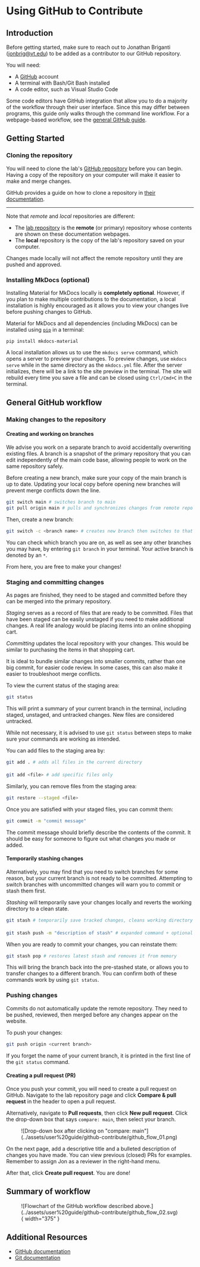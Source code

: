 # Using GitHub to Contribute

## Introduction

Before getting started, make sure to reach out to Jonathan Briganti ([jonbrig@vt.edu](mailto:jonbrig@vt.edu)) to be added as a contributor to our GitHub repository.

You will need:

* A [GitHub](https://github.com/) account
* A terminal with Bash/Git Bash installed
* A code editor, such as Visual Studio Code

Some code editors have GitHub integration that allow you to do a majority of the workflow through their user interface. Since this may differ between programs, this guide only walks through the command line workflow. For a webpage-based workflow, see the [general GitHub guide](../Lab%20Protocols/github-guide.md).

## Getting Started

### Cloning the repository

You will need to clone the lab's [GitHub repository](https://github.com/Brown-and-Briganti/bel-docs) before you can begin. Having a copy of the repository on your computer will make it easier to make and merge changes.

GitHub provides a guide on how to clone a repository in [their documentation](https://docs.github.com/en/repositories/creating-and-managing-repositories/cloning-a-repository#cloning-a-repository).

---

Note that *remote* and *local* repositories are different:

* The [lab repository](https://github.com/Brown-and-Briganti/bel-docs) is the **remote** (or primary) repository whose contents are shown on these documentation webpages.
* The **local** repository is the copy of the lab's repository saved on your computer.

Changes made locally will not affect the remote repository until they are pushed and approved.

### Installing MkDocs (optional)

Installing Material for MkDocs locally is **completely optional**. However, if you plan to make multiple contributions to the documentation, a local installation is highly encouraged as it allows you to view your changes live before pushing changes to GitHub.

Material for MkDocs and all dependencies (including MkDocs) can be installed using [`pip`](https://pip.pypa.io/en/stable/installation/) in a terminal:

```
pip install mkdocs-material
```

A local installation allows us to use the `mkdocs serve` command, which opens a server to preview your changes. To preview changes, use `mkdocs serve` while in the same directory as the `mkdocs.yml` file. After the server initializes, there will be a link to the site preview in the terminal. The site will rebuild every time you save a file and can be closed using `Ctrl/Cmd+C` in the terminal.

## General GitHub workflow

### Making changes to the repository

#### Creating and working on branches

We advise you work on a separate branch to avoid accidentally overwriting existing files. A branch is a snapshot of the primary repository that you can edit independently of the main code base, allowing people to work on the same repository safely.

Before creating a new branch, make sure your copy of the main branch is up to date. Updating your local copy before opening new branches will prevent merge conflicts down the line.

```bash
git switch main # switches branch to main
git pull origin main # pulls and synchronizes changes from remote repo
```

Then, create a new branch:

```bash
git switch -c <branch name> # creates new branch then switches to that branch
```

You can check which branch you are on, as well as see any other branches you may have, by entering `git branch` in your terminal. Your active branch is denoted by an `*`.

From here, you are free to make your changes!

### Staging and committing changes

As pages are finished, they need to be staged and committed before they can be merged into the primary repository.

*Staging* serves as a record of files that are ready to be committed. Files that have been staged can be easily unstaged if you need to make additional changes. A real life analogy would be placing items into an online shopping cart.

*Committing* updates the local repository with your changes. This would be similar to purchasing the items in that shopping cart.

It is ideal to bundle similar changes into smaller commits, rather than one big commit, for easier code review. In some cases, this can also make it easier to troubleshoot merge conflicts.

To view the current status of the staging area:

```bash
git status
```

This will print a summary of your current branch in the terminal, including staged, unstaged, and untracked changes. New files are considered untracked.

While not necessary, it is advised to use `git status` between steps to make sure your commands are working as intended.

You can add files to the staging area by:

```bash
git add . # adds all files in the current directory

git add <file> # add specific files only
```

Similarly, you can remove files from the staging area:

```bash
git restore --staged <file>
```

Once you are satisfied with your staged files, you can commit them:

```bash
git commit -m "commit message"
```

The commit message should briefly describe the contents of the commit. It should be easy for someone to figure out what changes you made or added.

#### Temporarily stashing changes

Alternatively, you may find that you need to switch branches for some reason, but your current branch is not ready to be committed. Attempting to switch branches with uncommitted changes will warn you to commit or stash them first.

*Stashing* will temporarily save your changes locally and reverts the working directory to a clean state.

```bash
git stash # temporarily save tracked changes, cleans working directory

git stash push -m "description of stash" # expanded command + optional message
```

When you are ready to commit your changes, you can reinstate them:

```bash
git stash pop # restores latest stash and removes it from memory
```

This will bring the branch back into the pre-stashed state, or allows you to transfer changes to a different branch. You can confirm both of these commands work by using `git status`.

### Pushing changes

Commits do not automatically update the remote repository. They need to be pushed, reviewed, then merged before any changes appear on the website.

To push your changes:

```bash
git push origin <current branch>
```

If you forget the name of your current branch, it is printed in the first line of the `git status` command.

#### Creating a pull request (PR)

Once you push your commit, you will need to create a pull request on GitHub. Navigate to the lab repository page and click **Compare & pull request** in the header to open a pull request.

Alternatively, navigate to **Pull requests**, then click **New pull request**. Click the drop-down box that says `compare: main`, then select your branch.

<figure markdown="span">
  ![Drop-down box after clicking on "compare: main"](../assets/user%20guide/github-contribute/github_flow_01.png)
</figure>

On the next page, add a descriptive title and a bulleted description of changes you have made. You can view previous (closed) PRs for examples. Remember to assign Jon as a reviewer in the right-hand menu.

After that, click **Create pull request**. You are done!

## Summary of workflow

<figure markdown="span">
  ![Flowchart of the GitHub workflow described above.](../assets/user%20guide/github-contribute/github_flow_02.svg){ width="375" }
</figure>

## Additional Resources

* [GitHub documentation](https://docs.github.com/en/repositories/)
* [Git documentation](https://git-scm.com/docs)